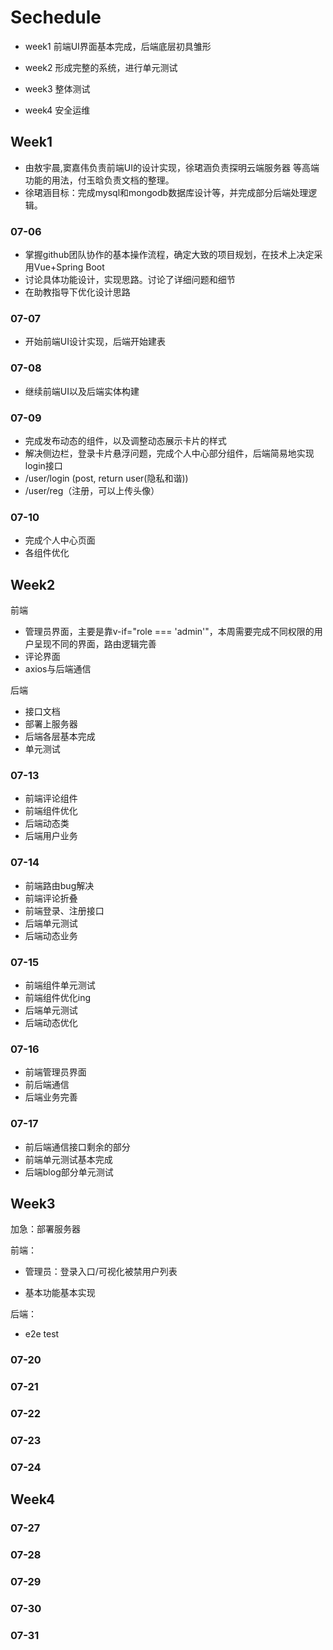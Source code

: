 # Sechedule

- week1 前端UI界面基本完成，后端底层初具雏形

- week2 形成完整的系统，进行单元测试

- week3 整体测试

- week4 安全运维

## Week1

- 由敖宇晨,窦嘉伟负责前端UI的设计实现，徐珺涵负责探明云端服务器 等高端功能的用法，付玉晗负责文档的整理。
- 徐珺涵目标：完成mysql和mongodb数据库设计等，并完成部分后端处理逻辑。

### 07-06

- 掌握github团队协作的基本操作流程，确定大致的项目规划，在技术上决定采用Vue+Spring Boot
- 讨论具体功能设计，实现思路。讨论了详细问题和细节
- 在助教指导下优化设计思路

### 07-07

- 开始前端UI设计实现，后端开始建表

### 07-08

- 继续前端UI以及后端实体构建

### 07-09

- 完成发布动态的组件，以及调整动态展示卡片的样式
- 解决侧边栏，登录卡片悬浮问题，完成个人中心部分组件，后端简易地实现login接口
- /user/login (post, return user(隐私和谐))
- /user/reg（注册，可以上传头像）

### 07-10

- 完成个人中心页面
- 各组件优化

## Week2

前端

- 管理员界面，主要是靠v-if="role === 'admin'"，本周需要完成不同权限的用户呈现不同的界面，路由逻辑完善
- 评论界面
- axios与后端通信

后端

- 接口文档
- 部署上服务器
- 后端各层基本完成
- 单元测试

### 07-13

- 前端评论组件
- 前端组件优化
- 后端动态类
- 后端用户业务

### 07-14

- 前端路由bug解决
- 前端评论折叠
- 前端登录、注册接口
- 后端单元测试
- 后端动态业务

### 07-15

- 前端组件单元测试
- 前端组件优化ing
- 后端单元测试
- 后端动态优化

### 07-16

- 前端管理员界面
- 前后端通信
- 后端业务完善

### 07-17

- 前后端通信接口剩余的部分
- 前端单元测试基本完成
- 后端blog部分单元测试

## Week3

加急：部署服务器

前端：

- 管理员：登录入口/可视化被禁用户列表

- 基本功能基本实现

后端：

- e2e test

### 07-20

### 07-21

### 07-22

### 07-23

### 07-24

## Week4

### 07-27

### 07-28

### 07-29

### 07-30

### 07-31
